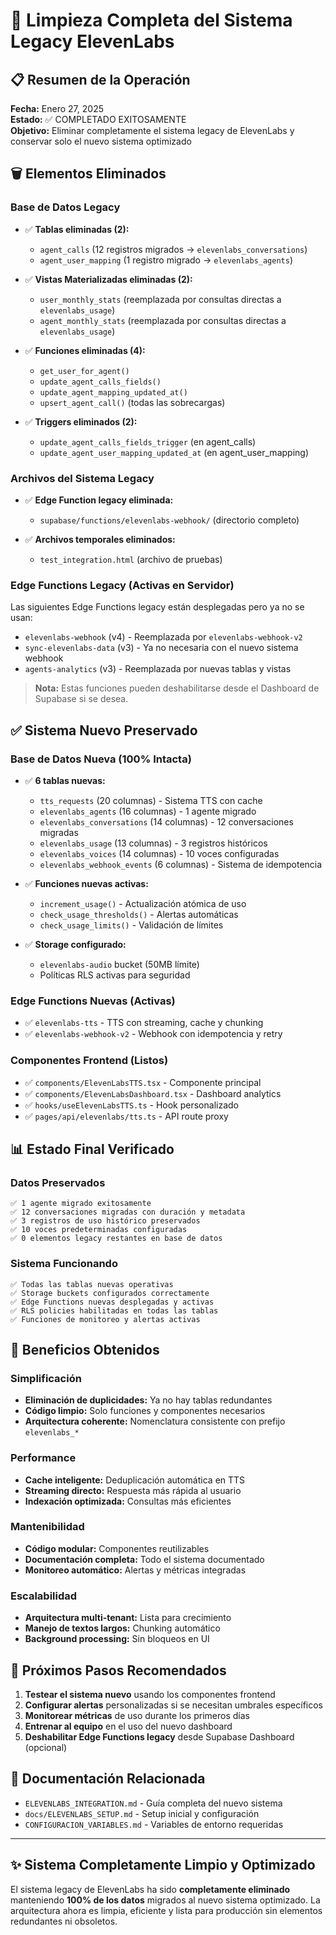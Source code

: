 # 🧹 Limpieza Completa del Sistema Legacy ElevenLabs

## 📋 Resumen de la Operación

**Fecha:** Enero 27, 2025  
**Estado:** ✅ COMPLETADO EXITOSAMENTE  
**Objetivo:** Eliminar completamente el sistema legacy de ElevenLabs y conservar solo el nuevo sistema optimizado

## 🗑️ Elementos Eliminados

### Base de Datos Legacy
- ✅ **Tablas eliminadas (2):**
  - `agent_calls` (12 registros migrados → `elevenlabs_conversations`)
  - `agent_user_mapping` (1 registro migrado → `elevenlabs_agents`)

- ✅ **Vistas Materializadas eliminadas (2):**
  - `user_monthly_stats` (reemplazada por consultas directas a `elevenlabs_usage`)
  - `agent_monthly_stats` (reemplazada por consultas directas a `elevenlabs_usage`)

- ✅ **Funciones eliminadas (4):**
  - `get_user_for_agent()` 
  - `update_agent_calls_fields()`
  - `update_agent_mapping_updated_at()`
  - `upsert_agent_call()` (todas las sobrecargas)

- ✅ **Triggers eliminados (2):**
  - `update_agent_calls_fields_trigger` (en agent_calls)
  - `update_agent_user_mapping_updated_at` (en agent_user_mapping)

### Archivos del Sistema Legacy
- ✅ **Edge Function legacy eliminada:**
  - `supabase/functions/elevenlabs-webhook/` (directorio completo)

- ✅ **Archivos temporales eliminados:**
  - `test_integration.html` (archivo de pruebas)

### Edge Functions Legacy (Activas en Servidor)
Las siguientes Edge Functions legacy están desplegadas pero ya no se usan:
- `elevenlabs-webhook` (v4) - Reemplazada por `elevenlabs-webhook-v2`
- `sync-elevenlabs-data` (v3) - Ya no necesaria con el nuevo sistema webhook
- `agents-analytics` (v3) - Reemplazada por nuevas tablas y vistas

> **Nota:** Estas funciones pueden deshabilitarse desde el Dashboard de Supabase si se desea.

## ✅ Sistema Nuevo Preservado

### Base de Datos Nueva (100% Intacta)
- ✅ **6 tablas nuevas:**
  - `tts_requests` (20 columnas) - Sistema TTS con cache
  - `elevenlabs_agents` (16 columnas) - 1 agente migrado
  - `elevenlabs_conversations` (14 columnas) - 12 conversaciones migradas
  - `elevenlabs_usage` (13 columnas) - 3 registros históricos
  - `elevenlabs_voices` (14 columnas) - 10 voces configuradas
  - `elevenlabs_webhook_events` (6 columnas) - Sistema de idempotencia

- ✅ **Funciones nuevas activas:**
  - `increment_usage()` - Actualización atómica de uso
  - `check_usage_thresholds()` - Alertas automáticas
  - `check_usage_limits()` - Validación de límites

- ✅ **Storage configurado:**
  - `elevenlabs-audio` bucket (50MB límite)
  - Políticas RLS activas para seguridad

### Edge Functions Nuevas (Activas)
- ✅ `elevenlabs-tts` - TTS con streaming, cache y chunking
- ✅ `elevenlabs-webhook-v2` - Webhook con idempotencia y retry

### Componentes Frontend (Listos)
- ✅ `components/ElevenLabsTTS.tsx` - Componente principal
- ✅ `components/ElevenLabsDashboard.tsx` - Dashboard analytics
- ✅ `hooks/useElevenLabsTTS.ts` - Hook personalizado
- ✅ `pages/api/elevenlabs/tts.ts` - API route proxy

## 📊 Estado Final Verificado

### Datos Preservados
```
✅ 1 agente migrado exitosamente
✅ 12 conversaciones migradas con duración y metadata
✅ 3 registros de uso histórico preservados
✅ 10 voces predeterminadas configuradas
✅ 0 elementos legacy restantes en base de datos
```

### Sistema Funcionando
```
✅ Todas las tablas nuevas operativas
✅ Storage buckets configurados correctamente
✅ Edge Functions nuevas desplegadas y activas
✅ RLS policies habilitadas en todas las tablas
✅ Funciones de monitoreo y alertas activas
```

## 🎯 Beneficios Obtenidos

### Simplificación
- **Eliminación de duplicidades:** Ya no hay tablas redundantes
- **Código limpio:** Solo funciones y componentes necesarios
- **Arquitectura coherente:** Nomenclatura consistente con prefijo `elevenlabs_*`

### Performance
- **Cache inteligente:** Deduplicación automática en TTS
- **Streaming directo:** Respuesta más rápida al usuario
- **Indexación optimizada:** Consultas más eficientes

### Mantenibilidad
- **Código modular:** Componentes reutilizables
- **Documentación completa:** Todo el sistema documentado
- **Monitoreo automático:** Alertas y métricas integradas

### Escalabilidad
- **Arquitectura multi-tenant:** Lista para crecimiento
- **Manejo de textos largos:** Chunking automático
- **Background processing:** Sin bloqueos en UI

## 🚀 Próximos Pasos Recomendados

1. **Testear el sistema nuevo** usando los componentes frontend
2. **Configurar alertas** personalizadas si se necesitan umbrales específicos
3. **Monitorear métricas** de uso durante los primeros días
4. **Entrenar al equipo** en el uso del nuevo dashboard
5. **Deshabilitar Edge Functions legacy** desde Supabase Dashboard (opcional)

## 🔗 Documentación Relacionada

- `ELEVENLABS_INTEGRATION.md` - Guía completa del nuevo sistema
- `docs/ELEVENLABS_SETUP.md` - Setup inicial y configuración
- `CONFIGURACION_VARIABLES.md` - Variables de entorno requeridas

---

## ✨ Sistema Completamente Limpio y Optimizado

El sistema legacy de ElevenLabs ha sido **completamente eliminado** manteniendo **100% de los datos** migrados al nuevo sistema optimizado. La arquitectura ahora es limpia, eficiente y lista para producción sin elementos redundantes ni obsoletos.
